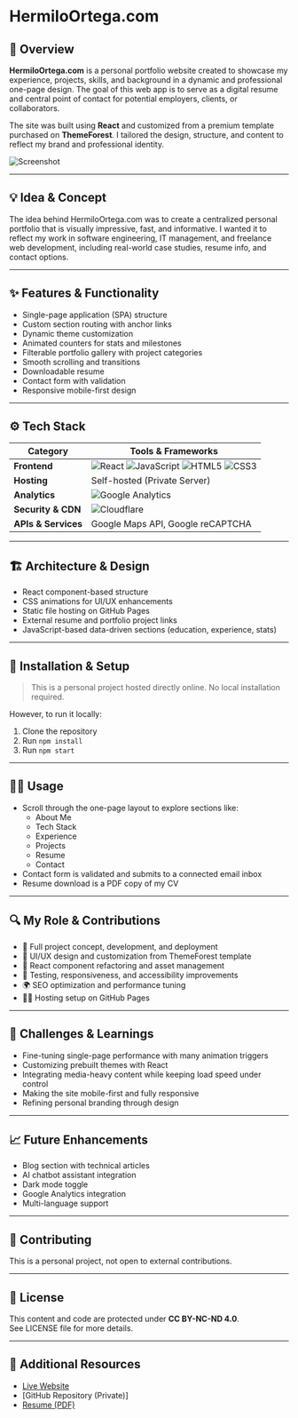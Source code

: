 # **HermiloOrtega.com**  

## 🧭 Overview  
**HermiloOrtega.com** is a personal portfolio website created to showcase my experience, projects, skills, and background in a dynamic and professional one-page design. The goal of this web app is to serve as a digital resume and central point of contact for potential employers, clients, or collaborators.

The site was built using **React** and customized from a premium template purchased on **ThemeForest**. I tailored the design, structure, and content to reflect my brand and professional identity.

![Screenshot](./assets/hermiloortega_screenshot.png)

---

## 💡 Idea & Concept  
The idea behind HermiloOrtega.com was to create a centralized personal portfolio that is visually impressive, fast, and informative. I wanted it to reflect my work in software engineering, IT management, and freelance web development, including real-world case studies, resume info, and contact options.

---

## ✨ Features & Functionality  
- Single-page application (SPA) structure  
- Custom section routing with anchor links  
- Dynamic theme customization  
- Animated counters for stats and milestones  
- Filterable portfolio gallery with project categories  
- Smooth scrolling and transitions  
- Downloadable resume  
- Contact form with validation  
- Responsive mobile-first design

---

## ⚙️ Tech Stack  
| Category           | Tools & Frameworks |
|--------------------|--------------------|
| **Frontend**        | ![React](https://img.shields.io/badge/React-20232A?style=for-the-badge&logo=react&logoColor=61DAFB) ![JavaScript](https://img.shields.io/badge/JavaScript-F7DF1E?style=for-the-badge&logo=javascript&logoColor=black) ![HTML5](https://img.shields.io/badge/HTML5-E34F26?style=for-the-badge&logo=html5&logoColor=white) ![CSS3](https://img.shields.io/badge/CSS3-1572B6?style=for-the-badge&logo=css3&logoColor=white) |
| **Hosting**         | Self-hosted (Private Server) |
| **Analytics**       | ![Google Analytics](https://img.shields.io/badge/Google_Analytics-e37400?logo=googleanalytics&logoColor=white&style=for-the-badge) |
| **Security & CDN**  | ![Cloudflare](https://img.shields.io/badge/Cloudflare-F38020?logo=cloudflare&logoColor=white&style=for-the-badge) |
| **APIs & Services** | Google Maps API, Google reCAPTCHA |

---

## 🏗 Architecture & Design  
- React component-based structure  
- CSS animations for UI/UX enhancements  
- Static file hosting on GitHub Pages  
- External resume and portfolio project links  
- JavaScript-based data-driven sections (education, experience, stats)

---

## 🚀 Installation & Setup  

> This is a personal project hosted directly online. No local installation required.

However, to run it locally:
1. Clone the repository  
2. Run `npm install`  
3. Run `npm start`  

---

## 🧑‍💻 Usage  
- Scroll through the one-page layout to explore sections like:  
  - About Me  
  - Tech Stack  
  - Experience  
  - Projects  
  - Resume  
  - Contact  
- Contact form is validated and submits to a connected email inbox  
- Resume download is a PDF copy of my CV  

---

## 🔍 My Role & Contributions  
- 💼 Full project concept, development, and deployment  
- 🎨 UI/UX design and customization from ThemeForest template  
- 🧱 React component refactoring and asset management  
- 🐞 Testing, responsiveness, and accessibility improvements  
- 🌍 SEO optimization and performance tuning  
- 🧑‍🔧 Hosting setup on GitHub Pages  

---

## 🧗 Challenges & Learnings  
- Fine-tuning single-page performance with many animation triggers  
- Customizing prebuilt themes with React  
- Integrating media-heavy content while keeping load speed under control  
- Making the site mobile-first and fully responsive  
- Refining personal branding through design  

---

## 📈 Future Enhancements  
- Blog section with technical articles  
- AI chatbot assistant integration  
- Dark mode toggle  
- Google Analytics integration  
- Multi-language support  

---

## 🤝 Contributing  
This is a personal project, not open to external contributions.

---

## 🪪 License  
This content and code are protected under **CC BY-NC-ND 4.0**.  
See LICENSE file for more details.

---

## 🔗 Additional Resources  
- [Live Website](https://hermiloortega.com)  
- [GitHub Repository (Private)]  
- [Resume (PDF)](./assets/hermiloortega_resume.pdf)
